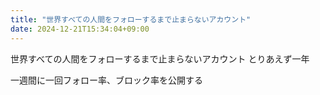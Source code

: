 ```yaml
---
title: "世界すべての人間をフォローするまで止まらないアカウント"
date: 2024-12-21T15:34:04+09:00
---
```

世界すべての人間をフォローするまで止まらないアカウント
とりあえず一年

一週間に一回フォロー率、ブロック率を公開する
